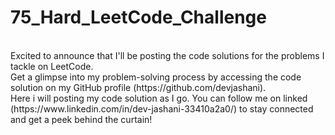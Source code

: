 # 75_Hard_LeetCode_Challenge
<br>
Excited to announce that I'll be posting the code solutions for the problems I tackle on LeetCode.
<br>
Get a glimpse into my problem-solving process by accessing the code solution on my GitHub profile (https://github.com/devjashani).
<br>
Here i will posting my code solution as I go. You can follow me on linked (https://www.linkedin.com/in/dev-jashani-33410a2a0/) to stay connected and get a peek behind the curtain!
